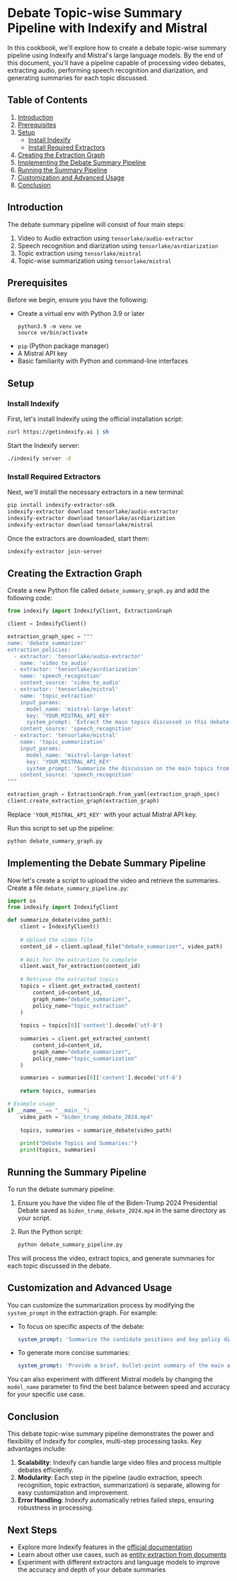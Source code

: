 # Debate Topic-wise Summary Pipeline with Indexify and Mistral

In this cookbook, we'll explore how to create a debate topic-wise summary pipeline using Indexify and Mistral's large language models. By the end of this document, you'll have a pipeline capable of processing video debates, extracting audio, performing speech recognition and diarization, and generating summaries for each topic discussed.

## Table of Contents

1. [Introduction](#introduction)
2. [Prerequisites](#prerequisites)
3. [Setup](#setup)
   - [Install Indexify](#install-indexify)
   - [Install Required Extractors](#install-required-extractors)
4. [Creating the Extraction Graph](#creating-the-extraction-graph)
5. [Implementing the Debate Summary Pipeline](#implementing-the-debate-summary-pipeline)
6. [Running the Summary Pipeline](#running-the-summary-pipeline)
7. [Customization and Advanced Usage](#customization-and-advanced-usage)
8. [Conclusion](#conclusion)

## Introduction

The debate summary pipeline will consist of four main steps:
1. Video to Audio extraction using `tensorlake/audio-extractor`
2. Speech recognition and diarization using `tensorlake/asrdiarization`
3. Topic extraction using `tensorlake/mistral`
4. Topic-wise summarization using `tensorlake/mistral`

## Prerequisites

Before we begin, ensure you have the following:

- Create a virtual env with Python 3.9 or later
  ```shell
  python3.9 -m venv ve
  source ve/bin/activate
  ```
- `pip` (Python package manager)
- A Mistral API key
- Basic familiarity with Python and command-line interfaces

## Setup

### Install Indexify

First, let's install Indexify using the official installation script:

```bash
curl https://getindexify.ai | sh
```

Start the Indexify server:
```bash
./indexify server -d
```

### Install Required Extractors

Next, we'll install the necessary extractors in a new terminal:

```bash
pip install indexify-extractor-sdk
indexify-extractor download tensorlake/audio-extractor
indexify-extractor download tensorlake/asrdiarization
indexify-extractor download tensorlake/mistral
```

Once the extractors are downloaded, start them:
```bash
indexify-extractor join-server
```

## Creating the Extraction Graph

Create a new Python file called `debate_summary_graph.py` and add the following code:

```python
from indexify import IndexifyClient, ExtractionGraph

client = IndexifyClient()

extraction_graph_spec = """
name: 'debate_summarizer'
extraction_policies:
  - extractor: 'tensorlake/audio-extractor'
    name: 'video_to_audio'
  - extractor: 'tensorlake/asrdiarization'
    name: 'speech_recognition'
    content_source: 'video_to_audio'
  - extractor: 'tensorlake/mistral'
    name: 'topic_extraction'
    input_params:
      model_name: 'mistral-large-latest'
      key: 'YOUR_MISTRAL_API_KEY'
      system_prompt: 'Extract the main topics discussed in this debate transcript. List each topic as a brief phrase or title.'
    content_source: 'speech_recognition'
  - extractor: 'tensorlake/mistral'
    name: 'topic_summarization'
    input_params:
      model_name: 'mistral-large-latest'
      key: 'YOUR_MISTRAL_API_KEY'
      system_prompt: 'Summarize the discussion on the main topics from the debate transcript. Provide key points and arguments from both sides.'
    content_source: 'speech_recognition'
"""

extraction_graph = ExtractionGraph.from_yaml(extraction_graph_spec)
client.create_extraction_graph(extraction_graph)
```

Replace `'YOUR_MISTRAL_API_KEY'` with your actual Mistral API key.

Run this script to set up the pipeline:
```bash
python debate_summary_graph.py
```

## Implementing the Debate Summary Pipeline

Now let's create a script to upload the video and retrieve the summaries. Create a file `debate_summary_pipeline.py`:

```python
import os
from indexify import IndexifyClient

def summarize_debate(video_path):
    client = IndexifyClient()
    
    # Upload the video file
    content_id = client.upload_file("debate_summarizer", video_path)
    
    # Wait for the extraction to complete
    client.wait_for_extraction(content_id)
    
    # Retrieve the extracted topics
    topics = client.get_extracted_content(
        content_id=content_id,
        graph_name="debate_summarizer",
        policy_name="topic_extraction"
    )
    
    topics = topics[0]['content'].decode('utf-8')
    
    summaries = client.get_extracted_content(
        content_id=content_id,
        graph_name="debate_summarizer",
        policy_name="topic_summarization"
    )

    summaries = summaries[0]['content'].decode('utf-8')
    
    return topics, summaries

# Example usage
if __name__ == "__main__":
    video_path = "biden_trump_debate_2024.mp4"
    
    topics, summaries = summarize_debate(video_path)
    
    print("Debate Topics and Summaries:")
    print(topics, summaries)
```

## Running the Summary Pipeline

To run the debate summary pipeline:

1. Ensure you have the video file of the Biden-Trump 2024 Presidential Debate saved as `biden_trump_debate_2024.mp4` in the same directory as your script.

2. Run the Python script:
   ```bash
   python debate_summary_pipeline.py
   ```

This will process the video, extract topics, and generate summaries for each topic discussed in the debate.

## Customization and Advanced Usage

You can customize the summarization process by modifying the `system_prompt` in the extraction graph. For example:

- To focus on specific aspects of the debate:
  ```yaml
  system_prompt: 'Summarize the candidate positions and key policy differences on the following topic from the debate transcript:'
  ```

- To generate more concise summaries:
  ```yaml
  system_prompt: 'Provide a brief, bullet-point summary of the main arguments on the following topic from the debate transcript:'
  ```

You can also experiment with different Mistral models by changing the `model_name` parameter to find the best balance between speed and accuracy for your specific use case.

## Conclusion

This debate topic-wise summary pipeline demonstrates the power and flexibility of Indexify for complex, multi-step processing tasks. Key advantages include:

1. **Scalability**: Indexify can handle large video files and process multiple debates efficiently.
2. **Modularity**: Each step in the pipeline (audio extraction, speech recognition, topic extraction, summarization) is separate, allowing for easy customization and improvement.
3. **Error Handling**: Indexify automatically retries failed steps, ensuring robustness in processing.

## Next Steps

- Explore more Indexify features in the [official documentation](https://docs.getindexify.ai)
- Learn about other use cases, such as [entity extraction from documents](https://github.com/mistralai/cookbook/tree/main/third_party/Indexify/pdf-entity-extraction)
- Experiment with different extractors and language models to improve the accuracy and depth of your debate summaries